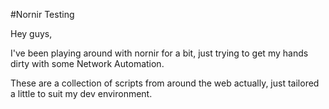 #Nornir Testing

Hey guys,

I've been playing around with nornir for a bit, just trying to get my hands dirty with some Network Automation.

These are a collection of scripts from around the web actually, just tailored a little to suit my dev environment.


